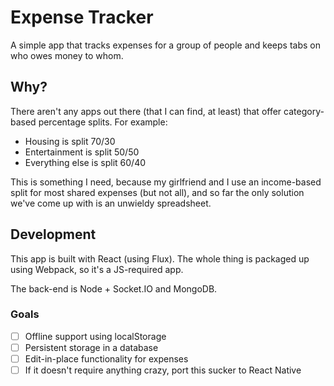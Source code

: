 # Expense Tracker

A simple app that tracks expenses for a group of people and keeps tabs on who owes money to whom.

## Why?

There aren't any apps out there (that I can find, at least) that offer category-based percentage splits. For example:

- Housing is split 70/30
- Entertainment is split 50/50
- Everything else is split 60/40

This is something I need, because my girlfriend and I use an income-based split for most shared expenses (but not all), and so far the only solution we've come up with is an unwieldy spreadsheet.

## Development

This app is built with React (using Flux). The whole thing is packaged up using Webpack, so it's a JS-required app.

The back-end is Node + Socket.IO and MongoDB.

### Goals

- [ ] Offline support using localStorage
- [ ] Persistent storage in a database
- [ ] Edit-in-place functionality for expenses
- [ ] If it doesn't require anything crazy, port this sucker to React Native
